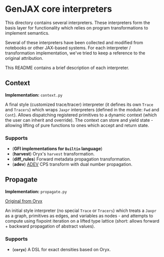 # GenJAX core interpreters

This directory contains several interpreters. These interpreters form the basis layer for functionality which relies on program transformations to implement semantics.

Several of these interpreters have been collected and modified from notebooks or other JAX-based systems. For each interpreter / transformation implementation, we've tried to keep a reference to the original attribution.

This README contains a brief description of each interpreter.

## Context

**Implementation:** `context.py`

A final style (customized trace/tracer) interpreter (it defines its own `Trace` and `Tracers`) which wraps `Jaxpr` interpreters (defined in the module: `Fwd` and `Cont`). Allows dispatching registered primitives to a dynamic context (which the user can inherit and override). The context can store and yield state - allowing lifting of pure functions to ones which accept and return state.

### Supports

* (**GFI implementations for `Builtin` language**)
* (**harvest**) Oryx's `harvest` transformation.
* (**diff_rules**) Forward metadata propagation transformation.
* (**adev**) [ADEV](https://arxiv.org/pdf/2212.06386.pdf) CPS transform with dual number propagation.

## Propagate

**Implementation:** `propagate.py`

[Original from Oryx][oryx_propagate]

An initial style interpreter (no special `Trace` or `Tracers`) which treats a `Jaxpr` as a graph, primitives as edges, and variables as nodes - and attempts to compute using fixpoint iteration on a lifted type lattice (short: allows forward + backward propagation of abstract values).

### Supports

* (**`coryx`**) A DSL for exact densities based on Oryx.

[effects_notebook]: https://colab.research.google.com/drive/1HGs59anVC2AOsmt7C4v8yD6v8gZSJGm6#scrollTo=ukjVJ2Ls_6Q3
[oryx_propagate]: https://github.com/jax-ml/oryx/blob/main/oryx/core/interpreters/propagate.py
[oryx_harvest]: https://github.com/jax-ml/oryx/blob/main/oryx/core/interpreters/harvest.py
